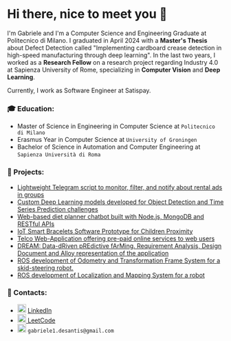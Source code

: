 # Hi there, nice to meet you 👋
I'm Gabriele and I'm a Computer Science and Engineering Graduate at Politecnico di Milano. I graduated in April 2024 with a **Master's Thesis** about Defect Detection called "Implementing cardboard crease detection in high-speed manufacturing through deep learning". In the last two years, I worked as a **Research Fellow** on a research project regarding Industry 4.0 at Sapienza University of Rome, specializing in **Computer Vision** and **Deep Learning**.   

Currently, I work as Software Engineer at Satispay.

### 🎓 Education:  
- Master of Science in Engineering in Computer Science at ```Politecnico di Milano```
- Erasmus Year in Computer Science at ```University of Groningen```
- Bachelor of Science in Automation and Computer Engineering at ```Sapienza Università di Roma```

### 📌 Projects:  
- [Lightweight Telegram script to monitor, filter, and notify about rental ads in groups](https://github.com/desagab/Telegram-Rent-Watcher)
- [Custom Deep Learning models developed for Object Detection and Time Series Prediction challenges](https://github.com/desagab/AN2DL-challenges)
- [Web-based diet planner chatbot built with Node.js, MongoDB and RESTful APIs](https://github.com/desagab/CN-meatballs)
- [IoT Smart Bracelets Software Prototype for Children Proximity](https://github.com/desagab/IoT-project)
- [Telco Web-Application offering pre-paid online services to web users](https://github.com/desagab/DB2-project)
- [DREAM: Data-dRiven pREdictive fArMing. Requirement Analysis, Design Document and Alloy representation of the application](https://github.com/desagab/SE2-project)
- [ROS development of Odometry and Transformation Frame System for a skid-steering robot.](https://github.com/desagab/ROS-odometry-project)
- [ROS development of Localization and Mapping System for a robot](https://github.com/desagab/ROS-localization-project)

### 📢 Contacts:  
- <img src="https://upload.wikimedia.org/wikipedia/commons/8/81/LinkedIn_icon.svg" alt="linkedin" width="20" height="20">
  <a href="https://www.linkedin.com/in/gabrieledesantis/" rel="nofollow noreferrer"> LinkedIn</a> &nbsp; 
- <img src="https://upload.wikimedia.org/wikipedia/commons/1/19/LeetCode_logo_black.png" alt="leetcode" width="20" height="20"><a href="https://leetcode.com/u/desagab/" rel="nofollow noreferrer"> 
 LeetCode</a> &nbsp;
- <img src="https://upload.wikimedia.org/wikipedia/commons/7/7e/Gmail_icon_%282020%29.svg" alt="gmail" width="20" height="20"> ```gabriele1.desantis@gmail.com```&nbsp;







